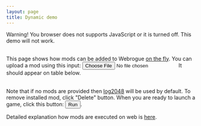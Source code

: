 ```yaml
---
layout: page
title: Dynamic demo
---
```


<div style="display: none;"> <!-- invisible container fore reusable elements -->
    <table>
        <tr id="exampleModItem">
            <td>
                <label id="modItemLabel">Example mod item</label>
            </td>
            <td>
                <button type="button" id="downloadButton"><label>Download</label></button>
                <button type="button" id="deleteButton"><label>Delete</label></button>
            </td>
        </tr>
    </table>
</div>

<div id="noJavaScript">
    Warning! You browser does not supports JavaScript or it is turned off. This demo will not work.
    <br/><br/>
</div>
<script type='text/javascript'>
    document.getElementById('noJavaScript').style.display = "none";
</script>

<div style="display:none" id="noWebAssembly">
    Warning! You browser does not supports WebAssembly or it is turned off. This demo will not work.
    <br/><br/>
</div>


<div style="display:none" id="noSharedArrayBuffer">
    Warning! You browser has no SharedArrayBuffer support or it is turned off. This demo will not work.
    <br/><br/>
</div>



This page shows how mods can be added to Webrogue [on the fly](../benefits/portable).
You can upload a mod using this input: 
<input type="file" id="fileSelector" />
It should appear on table below.

<table id="modSelector"></table>

Note that if no mods are provided then [log2048](../examples/log2048) will be used by default.
To remove installed mod, click "Delete" button. When you are ready to launch a game, click this button:
<button type="button" onclick="Module.runGame()">Run</button>.

Detailed explanation how mods are executed on web is [here](../in_depth/web_runtime).


<script type='text/javascript'>
    if(typeof WebAssembly === 'undefined')
        document.getElementById("noWebAssembly").style.display = null
    if(typeof SharedArrayBuffer === 'undefined')
        document.getElementById("noSharedArrayBuffer").style.display = null
    var predefinedMods = [
        { modName: "log2048", url: "./mods/log2048.wrmod" },
    ];
    var storedMods = [];
    var modSelectorElement = document.getElementById("modSelector");

    var homepageIndexedDB = undefined;

    function reloadModList() {
        var transaction = homepageIndexedDB.transaction("mods", 'readonly');
        var allRecords = transaction.objectStore("mods").getAll();
        allRecords.onsuccess = function () {
            setStoredMods(allRecords.result);
        };
    }

    const fileSelector = document.getElementById('fileSelector');
    fileSelector.value = null;
    fileSelector.addEventListener('change', (fileSelectorEvent) => {
        var remainFiles = fileSelectorEvent.target.files.length;
        Array.from(fileSelectorEvent.target.files).forEach((file) => {
            var reader = new FileReader();
            reader.readAsArrayBuffer(file);
            reader.onload = function (event) {
                remainFiles--;
                if (remainFiles == 0) {
                    fileSelector.value = null;
                }
                var transaction = homepageIndexedDB.transaction("mods", 'readwrite');
                transaction.oncomplete = function (event) {
                    reloadModList();
                };
                var bytes = new Uint8Array(event.target.result);

                var nameBytes = bytes.slice(0, bytes.findIndex((byte) => byte == 0));
                var modName = (new TextDecoder()).decode(nameBytes);
                var allRecords = transaction.objectStore("mods").put({ modName: modName, data: bytes });
            }
            reader.onerror = function (event) {
                remainFiles--;
                console.error("error while uploading file")
            }
        });
    });


    function setStoredMods(newStoredMods) {
        storedMods = newStoredMods;
        predefinedMods.filter((predefinedMod) => {
            var result = true;
            storedMods.forEach(storedMod => {
                if (storedMod.modName == predefinedMod.modName)
                    result = false;
            });
            return result;
        }).forEach((predefinedMod) => {
            storedMods.unshift(predefinedMod)
        })
        while (modSelectorElement.firstChild) {
            modSelectorElement.removeChild(modSelectorElement.lastChild);
        }
        storedMods.forEach((mod) => {
            var newNode = document.getElementById("exampleModItem").cloneNode(true);
            newNode.querySelector("#modItemLabel").textContent = mod.data ? mod.modName : mod.modName+", not installed";
            var downloadButton = newNode.querySelector("#downloadButton");
            if (mod.data)
                downloadButton.style.display = "none";
            else
                downloadButton.onclick = function () {
                    fetch(mod.url).then(function (response) {
                        if (!response.ok) {
                            return false;
                        }
                        return response.blob();
                    }).then(function (myBlob) {
                        myBlob.arrayBuffer().then((content) => {
                            var transaction = homepageIndexedDB.transaction("mods", 'readwrite');
                            transaction.oncomplete = function (event) {
                                reloadModList();
                            };
                            transaction.objectStore("mods").add({ modName: mod.modName, data: new Uint8Array(content) });
                        });
                    });
                }
            var deleteButton = newNode.querySelector("#deleteButton");
            if (!mod.data)
                deleteButton.style.display = "none";
            else
                deleteButton.onclick = function () {
                    var transaction = homepageIndexedDB.transaction("mods", 'readwrite');
                    transaction.oncomplete = function (event) {
                        reloadModList();
                    };
                    transaction.objectStore("mods").delete(mod.modName);
                }
            modSelectorElement.appendChild(newNode);
        })
    }


    var request = window.indexedDB.open("webrogueHomepage", 1);
    request.onerror = (event) => {
        console.error(`Database error: ${event.target.errorCode}`);
        alert(`Database error: ${event.target.errorCode}`);
    };
    request.onupgradeneeded = (event) => {
        var db = event.target.result;
        var objectStore = db.createObjectStore("mods", { keyPath: "modName" });

        objectStore.createIndex("modName", "modName", { unique: true });
    }
    request.onsuccess = (event) => {
        homepageIndexedDB = event.target.result;
        reloadModList();
    };
</script>

<div style="position: absolute;left: 0;right: 0;top: 0;">
    <div class="emscripten">
        <label id="statusLabel" style="display: none;"></label>
    </div>
</div>

<canvas style="height: 100vh;left: 0; top: 0; width:100%" id="canvas" oncontextmenu="event.preventDefault()"  > 
</canvas>

<script type='text/javascript'>
window.coi = {
    doReload: () => window.location.reload(),
}
</script>

<script src="coi-serviceworker.js"></script>

<script type='text/javascript'>
    var canvas = document.getElementById('canvas')
    canvas.style.display = "none";
    document.body.appendChild(canvas)
    // if (!crossOriginIsolated)
    //     window.location.reload();

    var statusLabelElement = document.getElementById('statusLabel');

    var Module = {
        preRun: [
            function () {
                FS.mkdir('/webrogue');
                FS.mount(IDBFS, { root: '/' }, '/webrogue');
                FS.chdir('/webrogue');
                FS.syncfs(true, function (err) {
                    // handle callback
                });
            }
        ],
        postRun: [],
        print: (function () {
            return function (text) {
                if (arguments.length > 1) text = Array.prototype.slice.call(arguments).join(' ');
                console.log(text);
            };
        })(),
        canvas: (function () {
            var canvas = document.getElementById('canvas');

        // As a default initial behavior, pop up an alert when webgl context is lost. To make your
        // application robust, you may want to override this behavior before shipping!
        // See http://www.khronos.org/registry/webgl/specs/latest/1.0/#5.15.2
            canvas.addEventListener("webglcontextlost", function (e) { alert('WebGL context lost. You will need to reload the page.'); e.preventDefault(); }, false);

            return canvas;
        })(),
        setStatus: function (text) {
            if (text == "Running...") text = "Loading Webrogue...";
            statusLabelElement.textContent = text
        },
        totalDependencies: 0,
    };
    Module.setStatus('Downloading...');
    window.onerror = function (event) {
        // TODO: do not warn on ok events like simulating an infinite loop or exitStatus
        Module.setStatus('Exception thrown, see JavaScript console');
        Module.setStatus = function (text) {
            if (text) console.error('[post-exception status] ' + text);
        };
    };
</script>
<script async type="text/javascript" src="./webrogue_game.js"></script>
